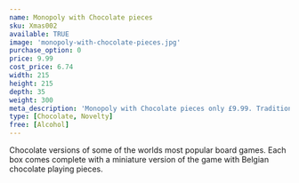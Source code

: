 ```yaml
---
name: Monopoly with Chocolate pieces
sku: Xmas002
available: TRUE
image: 'monopoly-with-chocolate-pieces.jpg'
purchase_option: 0
price: 9.99
cost_price: 6.74
width: 215
height: 215
depth: 35
weight: 300
meta_description: 'Monopoly with Chocolate pieces only £9.99. Traditional sweets and more at Humbugs Confectionery Store. Specialists in satisfying your sweet tooth!'
type: [Chocolate, Novelty]
free: [Alcohol]
---
```

Chocolate versions of some of the worlds most popular board games. Each box comes complete with a miniature version of the game with Belgian chocolate playing pieces.